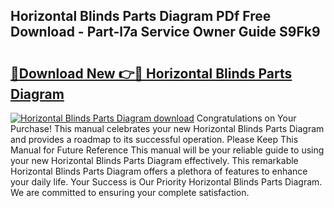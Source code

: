 ## Horizontal Blinds Parts Diagram PDf Free Download - Part-l7a Service Owner Guide S9Fk9

# <h2><a href="http://dfur9fb.blite.top/?on=Horizontal+Blinds+Parts+Diagram">🔗Download New 👉🔴 Horizontal Blinds Parts Diagram</a></h2>

[![Horizontal Blinds Parts Diagram download](https://i.imgur.com/lujVjoI.png)](http://dfur9fb.blite.top/?on=Horizontal+Blinds+Parts+Diagram)
Congratulations on Your Purchase! This manual celebrates your new Horizontal Blinds Parts Diagram and provides a roadmap to its successful operation. Please Keep This Manual for Future Reference This manual will be your reliable guide to using your new Horizontal Blinds Parts Diagram effectively. This remarkable Horizontal Blinds Parts Diagram offers a plethora of features to enhance your daily life. Your Success is Our Priority Horizontal Blinds Parts Diagram. We are committed to ensuring your complete satisfaction.
